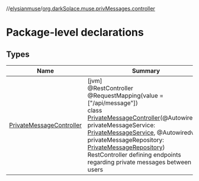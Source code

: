 //[elysianmuse](../../index.md)/[org.darkSolace.muse.privMessages.controller](index.md)

# Package-level declarations

## Types

| Name | Summary |
|---|---|
| [PrivateMessageController](-private-message-controller/index.md) | [jvm]<br>@RestController<br>@RequestMapping(value = [&quot;/api/message&quot;])<br>class [PrivateMessageController](-private-message-controller/index.md)(@Autowiredval privateMessageService: [PrivateMessageService](../org.darkSolace.muse.privMessages.service/-private-message-service/index.md), @Autowiredval privateMessageRepository: [PrivateMessageRepository](../org.darkSolace.muse.privMessages.repository/-private-message-repository/index.md))<br>RestController defining endpoints regarding private messages between users |

